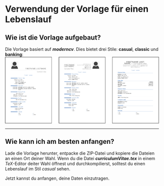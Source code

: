 # Verwendung der Vorlage für einen Lebenslauf
## Wie ist die Vorlage aufgebaut?
Die Vorlage basiert auf ***moderncv***. Dies bietet drei Stile: **casual**, **classic** und **banking**:
![Stile casual, classic, banking](./cv_images/cv_styles.png)

---

## Wie kann ich am besten anfangen?

Lade die Vorlage herunter, entpacke die ZIP-Datei und kopiere die Dateien an einen Ort deiner Wahl. Wenn du die Datei ***curriculumVitae.tex*** in einem *TeX*-Editor deiter Wahl öffnest und durchkompilierst, solltest du einen Lebenslauf im Stil *casual* sehen.

Jetzt kannst du anfangen, deine Daten einzutragen.
